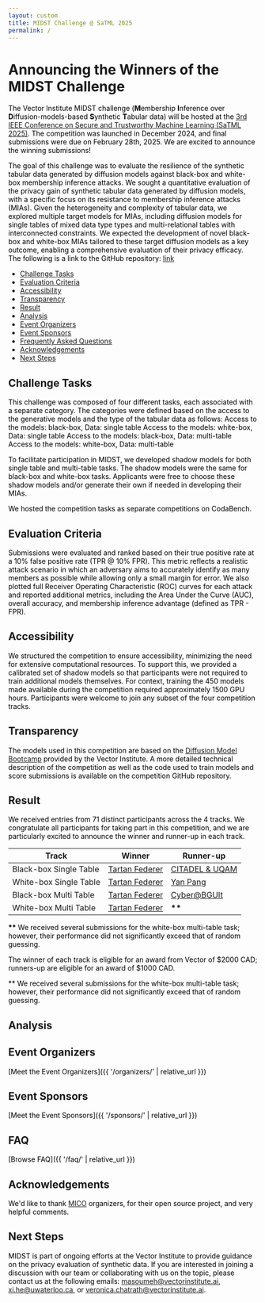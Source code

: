```yaml
---
layout: custom 
title: MIDST Challenge @ SaTML 2025
permalink: /
---
```

<style>
p, ol, ul, li {
  color: #000000 !important
}
.main-content {
    margin-top: 30px; 
}
.main-content h1 {
    margin-top: 30px; 
}
</style>

# Announcing the Winners of the MIDST Challenge

The Vector Institute MIDST challenge (**M**embership **I**nference over **D**iffusion-models-based **S**ynthetic **T**abular data) will be hosted at the [3rd IEEE Conference on Secure and Trustworthy Machine Learning (SaTML 2025)](https://satml.org/). The competition was launched in December 2024, and final submissions were due on February 28th, 2025. We are excited to announce the winning submissions!

The goal of this challenge was to evaluate the resilience of the synthetic tabular data generated by diffusion models against black-box and white-box membership inference attacks. We sought a quantitative evaluation of the privacy gain of synthetic tabular data generated by diffusion models, with a specific focus on its resistance to membership inference attacks (MIAs). Given the heterogeneity and complexity of tabular data, we explored multiple target models for MIAs, including diffusion models for single tables of mixed data type types and multi-relational tables with interconnected constraints. We expected the development of novel black-box and white-box MIAs tailored to these target diffusion models as a key outcome, enabling a comprehensive evaluation of their privacy efficacy.
The following is a link to the GitHub repository: [link](https://github.com/VectorInstitute/MIDST)

* [Challenge Tasks](#challenge-tasks)
* [Evaluation Criteria](#evaluation-criteria)
* [Accessibility](#accessibility)
* [Transparency](#Transparency)
* [Result](#result)
* [Analysis](#analysis)
* [Event Organizers](#event-organizers)
* [Event Sponsors](#event-sponsors)
* [Frequently Asked Questions](#event-sponsors)
* [Acknowledgements](#acknowledgements)
* [Next Steps](#next-steps)

## Challenge Tasks

This challenge was composed of four different tasks, each associated with a separate category. The categories were defined based on the access to the generative models and the type of the tabular data as follows: 
Access to the models: black-box, Data: single table 
Access to the models: white-box, Data: single table 
Access to the models: black-box, Data: multi-table 
Access to the models: white-box, Data: multi-table

To facilitate participation in MIDST, we developed shadow models for both single table and multi-table tasks. The shadow models were the same for black-box and white-box tasks. Applicants were free to choose these shadow models and/or generate their own if needed in developing their MIAs.

We hosted the competition tasks as separate competitions on CodaBench.

## Evaluation Criteria

Submissions were evaluated and ranked based on their true positive rate at a 10% false positive rate (TPR @ 10% FPR). This metric reflects a realistic attack scenario in which an adversary aims to accurately identify as many members as possible while allowing only a small margin for error. We also plotted full Receiver Operating Characteristic (ROC) curves for each attack and reported additional metrics, including the Area Under the Curve (AUC), overall accuracy, and membership inference advantage (defined as TPR - FPR).

## Accessibility

We structured the competition to ensure accessibility, minimizing the need for extensive computational resources. To support this, we provided a calibrated set of shadow models so that participants were not required to train additional models themselves. For context, training the 450 models made available during the competition required approximately 1500 GPU hours. Participants were welcome to join any subset of the four competition tracks.

## Transparency

The models used in this competition are based on the [Diffusion Model Bootcamp](https://github.com/VectorInstitute/diffusion_model_bootcamp/tree/main) provided by the Vector Institute. A more detailed technical description of the competition as well as the code used to train models and score submissions is available on the competition GitHub repository.

## Result
We received entries from 71 distinct participants across the 4 tracks. We congratulate all participants for taking part in this competition, and we are particularly excited to announce the winner and runner-up in each track.

<div align="center">

<table>
  <thead>
    <tr>
      <th>Track</th>
      <th>Winner</th>
      <th>Runner-up</th>
    </tr>
  </thead>
  <tbody>
    <tr>
      <td>Black-box Single Table</td>
      <td><a href="https://github.com/Nicholas0228/Tartan_Federer_MIDST/tree/main">Tartan Federer</a></td>
      <td><a href="https://github.com/CRCHUM-CITADEL/ensemble-mia">CITADEL & UQAM</a></td>
    </tr>
    <tr>
      <td>White-box Single Table</td>
      <td><a href="https://github.com/Nicholas0228/Tartan_Federer_MIDST/tree/main">Tartan Federer</a></td>
      <td><a href="https://github.com/py85252876/MIDST">Yan Pang</a></td>
    </tr>
    <tr>
      <td>Black-box Multi Table</td>
      <td><a href="https://github.com/Nicholas0228/Tartan_Federer_MIDST/tree/main">Tartan Federer</a></td>
      <td><a href="https://github.com/eyalgerman/MIA-EPT">Cyber@BGUlt</a></td>
    </tr>
    <tr>
      <td>White-box Multi Table</td>
      <td><a href="https://github.com/Nicholas0228/Tartan_Federer_MIDST/tree/main">Tartan Federer</a></td>
      <td><strong>**</strong></td>
    </tr>
  </tbody>
</table>

</div>

<p><strong>**</strong> We received several submissions for the white-box multi-table task; however, their performance did not significantly exceed that of random guessing.</p>

The winner of each track is eligible for an award from Vector of $2000 CAD; runners-up are eligible for an award of $1000 CAD.

** We received several submissions for the white-box multi-table task; however, their performance did not significantly exceed that of random guessing.

## Analysis

## Event Organizers 
[Meet the Event Organizers]({{ '/organizers/' | relative_url }})

## Event Sponsors 
[Meet the Event Sponsors]({{ '/sponsors/' | relative_url }})

## FAQ 
[Browse FAQ]({{ '/faq/' | relative_url }})

## Acknowledgements  
We'd like to thank [MICO](https://github.com/microsoft/MICO) organizers, for their open source project, and very helpful comments. 

## Next Steps
MIDST is part of ongoing efforts at the Vector Institute to provide guidance on the privacy evaluation of synthetic data. If you are interested in joining a discussion with our team or collaborating with us on the topic, please contact us at the following emails:
masoumeh@vectorinstitute.ai, xi.he@uwaterloo.ca, or veronica.chatrath@vectorinstitute.ai.

